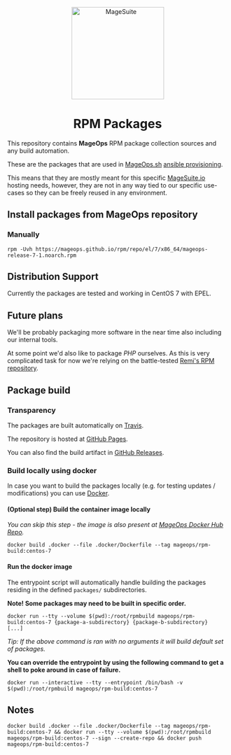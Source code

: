 <p align="center">
  <img align="center" alt="MageSuite" width="211" src="https://avatars2.githubusercontent.com/u/56443641?s=350&v=4">
</p>

<h1 align="center">RPM Packages</h1>

This repository contains **MageOps** RPM package collection sources and any build automation.

These are the packages that are used in [MageOps.sh](https://github.com/mageops) [ansible provisioning](https://github.com/mageops/ansible-workflow).

This means that they are mostly meant for this specific [MageSuite.io](https://github.com/magesuite) 
hosting needs, however, they are not in any way tied to our specific use-cases so they can be 
freely reused in any environment.

## Install packages from MageOps repository

### Manually 

```
rpm -Uvh https://mageops.github.io/rpm/repo/el/7/x86_64/mageops-release-7-1.noarch.rpm
```

## Distribution Support

Currently the packages are tested and working in CentOS 7 with EPEL.


## Future plans

We'll be probably packaging more software in the near time also including our internal tools.

At some point we'd also like to package *PHP* ourselves. As this is very complicated task for now
we're relying on the battle-tested [Remi's RPM repository](https://rpms.remirepo.net/).


## Package build 

### Transparency

The packages are built automatically on [Travis](https://travis-ci.com/mageops/rpm).

The repository is hosted at [GitHub Pages](https://mageops.github.io/rpm/).

You can also find the build artifact in [GitHub Releases](https://github.com/mageops/rpm/releases).

### Build locally using docker

In case you want to build the packages locally (e.g. for testing updates / modifications) you
can use [Docker](https://docs.docker.com/install/).

#### (Optional step) Build the container image locally

_You can skip this step - the image is also present at [MageOps Docker Hub Repo](https://hub.docker.com/r/mageops/rpm-build)._

```
docker build .docker --file .docker/Dockerfile --tag mageops/rpm-build:centos-7
```

#### Run the docker image

The entrypoint script will automatically handle building the packages residing in the defined `packages/` subdirectories.

**Note! Some packages may need to be built in specific order.**

```
docker run --tty --volume $(pwd):/root/rpmbuild mageops/rpm-build:centos-7 {package-a-subdirectory} {package-b-subdirectory}  [...]
```

_Tip: If the above command is ran with no arguments it will build default set of packages._

**You can override the entrypoint by using the following command to get a shell to poke around in case of failure.**

```
docker run --interactive --tty --entrypoint /bin/bash -v $(pwd):/root/rpmbuild mageops/rpm-build:centos-7
```


## Notes

```
docker build .docker --file .docker/Dockerfile --tag mageops/rpm-build:centos-7 && docker run --tty --volume $(pwd):/root/rpmbuild mageops/rpm-build:centos-7 --sign --create-repo && docker push mageops/rpm-build:centos-7
```